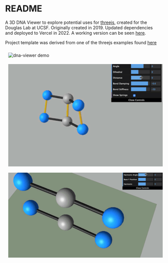 # README

A 3D DNA Viewer to explore potential uses for [threejs](https://threejs.org/), created for the Douglas Lab at UCSF.
Originally created in 2019. Updated dependencies and deployed to Vercel in 2022.
A working version can be seen [here](https://dna-viewer-git-jb-pendulumswing.vercel.app/).

Project template was derived from one of the threejs examples found [here](https://threejs.org/examples/#webgl_animation_keyframes)

<img src="img/dna-viewer-demo.gif" alt="dna-viewer demo" style="display:block; padding: 10px;" width="500"/>
<img src="img/dna-viewer-springiness.gif" alt="dna-viewer springiness" style="display:block; padding: 10px;" width="500"/>
<img src="img/dna-viewer-slider-control.gif" alt="dna-viewer slider control" style="display:block; padding: 10px;" width="500"/>

